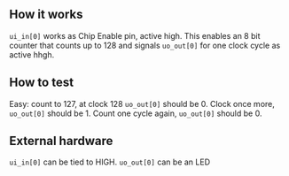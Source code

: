 <!---

This file is used to generate your project datasheet. Please fill in the information below and delete any unused
sections.

You can also include images in this folder and reference them in the markdown. Each image must be less than
512 kb in size, and the combined size of all images must be less than 1 MB.
-->

## How it works

`ui_in[0]` works as Chip Enable pin, active high. This enables an 8 bit counter that counts up to 128 and signals `uo_out[0]` for one clock cycle as active hhgh.

## How to test

Easy: count to 127, at clock 128 `uo_out[0]` should be 0. Clock once more, `uo_out[0]` should be 1. Count one cycle again, `uo_out[0]` should be 0.

## External hardware

`ui_in[0]` can be tied to HIGH.
`uo_out[0]` can be an LED